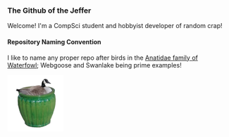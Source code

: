 ### The Github of the Jeffer

Welcome! I'm a CompSci student and hobbyist developer of random crap!

#### Repository Naming Convention
I like to name any proper repo after birds in the [Anatidae family of Waterfowl](https://en.wikipedia.org/wiki/Anatidae); Webgoose and Swanlake being prime examples!

![A Goose in a Green Flower Pot. A Pot Goose](potgoose-transparent.png "A Pot Goose")
